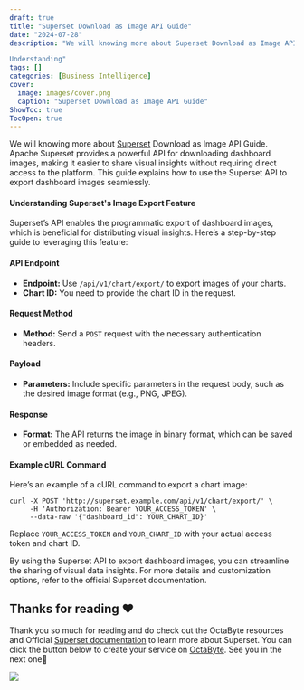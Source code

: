 ```yaml
---
draft: true
title: "Superset Download as Image API Guide"
date: "2024-07-28"
description: "We will knowing more about Superset Download as Image API Guide. Apache Superset provides a powerful API for downloading dashboard images, making it easier to share visual insights without requiring direct access to the platform. This guide explains how to use the Superset API to export dashboard images seamlessly.

Understanding"
tags: []
categories: [Business Intelligence]
cover:
  image: images/cover.png
  caption: "Superset Download as Image API Guide"
ShowToc: true
TocOpen: true
---
```



We will knowing more about [Superset](https://octabyte.io/open-source/superset?ref=blog.octabyte.io) Download as Image API Guide. Apache Superset provides a powerful API for downloading dashboard images, making it easier to share visual insights without requiring direct access to the platform. This guide explains how to use the Superset API to export dashboard images seamlessly.

#### Understanding Superset's Image Export Feature

Superset’s API enables the programmatic export of dashboard images, which is beneficial for distributing visual insights. Here’s a step\-by\-step guide to leveraging this feature:

#### API Endpoint

* **Endpoint:** Use `/api/v1/chart/export/` to export images of your charts.
* **Chart ID:** You need to provide the chart ID in the request.

#### Request Method

* **Method:** Send a `POST` request with the necessary authentication headers.

#### Payload

* **Parameters:** Include specific parameters in the request body, such as the desired image format (e.g., PNG, JPEG).

#### Response

* **Format:** The API returns the image in binary format, which can be saved or embedded as needed.

#### Example cURL Command

Here’s an example of a cURL command to export a chart image:


```
curl -X POST 'http://superset.example.com/api/v1/chart/export/' \
     -H 'Authorization: Bearer YOUR_ACCESS_TOKEN' \
     --data-raw '{"dashboard_id": YOUR_CHART_ID}'

```
Replace `YOUR_ACCESS_TOKEN` and `YOUR_CHART_ID` with your actual access token and chart ID.

By using the Superset API to export dashboard images, you can streamline the sharing of visual data insights. For more details and customization options, refer to the official Superset documentation.

## **Thanks for reading ❤️**

Thank you so much for reading and do check out the OctaByte resources and Official [Superset documentation](https://superset.apache.org/docs/intro/?ref=blog.octabyte.io) to learn more about Superset. You can click the button below to create your service on [OctaByte](https://octabyte.io/open-source/superset?ref=blog.octabyte.io). See you in the next one👋

[![](https://pub-da36157c854648669813f3f76c526c2b.r2.dev/deploy-on-elestio-black.png)](https://octabyte.io/open-source/superset?ref=blog.octabyte.io)

